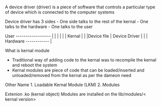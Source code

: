 A device driver (driver) is a piece of software that controls a particular type of device which is connected to the computer systems

Device driver has 3 sides
    - One side talks to the rest of the kernal
    - One talks to the hardware
    - One talks to the user


   User ------------------
    |                    |
    |                    |
    |                    |
   Kernal                |
    |                    |Device file
    | Device Driver      |
    |                    |   
   Hardware ------------ |


What is kernal module 
- Traditional way of adding code to the kernal was to recompile the kernal and reboot the system
- Kernal modules are piece of code that can be loaded/inserted and unloaded/removed from the kernal as per the dameon need

Other Name
    1. Loadable Kernal Module (LKM)
    2. Modules

Extenion .ko (kernal object)
Modules are installed on the lib/modules/< kernal version> 
